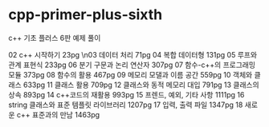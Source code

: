 # cpp-primer-plus-sixth
c++ 기초 플러스 6판 예제 풀이

02 c++ 시작하기 23pg
\n03 데이터 처리 71pg
04 복합 데이터형 131pg
05 루프와 관계 표현식 233pg
06 분기 구문과 논리 연산자 307pg
07 함수-c++의 프로그래밍 모듈 373pg
08 함수의 활용 467pg
09 메모리 모댈과 이름 공간 559pg
10 객체와 클래스 633pg
11 클래스 활용 709pg
12 클래스와 동적 메모리 대입 791pg
13 클래스의 상속 893pg
14 c++코드의 재활용 993pg
15 프렌드, 예외, 기타 사항 1111pg
16 string 클래스와 표준 템플릿 라이브러리 1207pg
17 입력, 출력 파일 1347pg
18 새로운 c++ 표준과의 만남 1463pg
